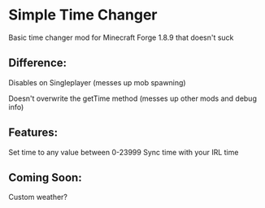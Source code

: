 # Simple Time Changer

Basic time changer mod for Minecraft Forge 1.8.9 that doesn't suck

## Difference: 

Disables on Singleplayer (messes up mob spawning)

Doesn't overwrite the getTime method (messes up other mods and debug info)

## Features:

Set time to any value between 0-23999
Sync time with your IRL time

## Coming Soon:
Custom weather?